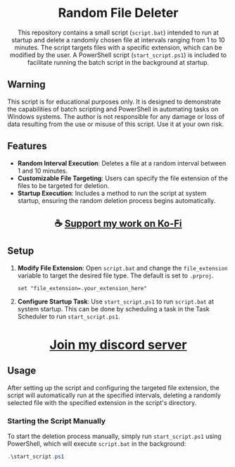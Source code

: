<div align="center">

# Random File Deleter

This repository contains a small script (`script.bat`) intended to run at startup and delete a randomly chosen file at intervals ranging from 1 to 10 minutes. The script targets files with a specific extension, which can be modified by the user. A PowerShell script (`start_script.ps1`) is included to facilitate running the batch script in the background at startup.

</div>

## Warning

This script is for educational purposes only. It is designed to demonstrate the capabilities of batch scripting and PowerShell in automating tasks on Windows systems. The author is not responsible for any damage or loss of data resulting from the use or misuse of this script. Use it at your own risk.

## Features

- **Random Interval Execution**: Deletes a file at a random interval between 1 and 10 minutes.
- **Customizable File Targeting**: Users can specify the file extension of the files to be targeted for deletion.
- **Startup Execution**: Includes a method to run the script at system startup, ensuring the random deletion process begins automatically.

<div align="center">

## ☕ [Support my work on Ko-Fi](https://ko-fi.com/thatsinewave)

</div>

## Setup

1. **Modify File Extension**: Open `script.bat` and change the `file_extension` variable to target the desired file type. The default is set to `.prproj`.
    ```batch
    set "file_extension=.your_extension_here"
    ```
2. **Configure Startup Task**: Use `start_script.ps1` to run `script.bat` at system startup. This can be done by scheduling a task in the Task Scheduler to run `start_script.ps1`.

<div align="center">

# [Join my discord server](https://thatsinewave.github.io/Discord-Redirect/)

</div>

## Usage

After setting up the script and configuring the targeted file extension, the script will automatically run at the specified intervals, deleting a randomly selected file with the specified extension in the script's directory.

### Starting the Script Manually

To start the deletion process manually, simply run `start_script.ps1` using PowerShell, which will execute `script.bat` in the background:
```powershell
.\start_script.ps1
